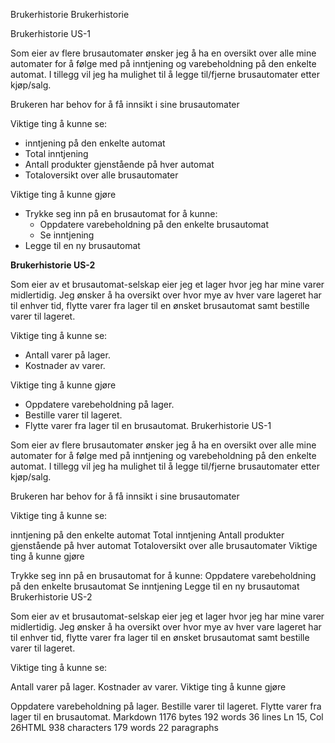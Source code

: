 Brukerhistorie
Brukerhistorie

Brukerhistorie US-1

Som eier av flere brusautomater ønsker jeg å ha en oversikt over alle mine automater for å følge med på inntjening og varebeholdning på den enkelte automat. I tillegg vil jeg ha mulighet til å legge til/fjerne brusautomater etter kjøp/salg.

Brukeren har behov for å få innsikt i sine brusautomater

Viktige ting å kunne se:

 - inntjening på den enkelte automat
 - Total inntjening
 - Antall produkter gjenstående på hver automat
 - Totaloversikt over alle brusautomater

Viktige ting å kunne gjøre

 - Trykke seg inn på en brusautomat for å kunne:
	 - Oppdatere varebeholdning på den enkelte brusautomat
	 -	Se inntjening
 -	Legge til en ny brusautomat

**Brukerhistorie US-2**

Som eier av et brusautomat-selskap eier jeg et lager hvor jeg har mine varer midlertidig. Jeg ønsker å ha oversikt over hvor mye av hver vare lageret har til enhver tid, flytte varer fra lager til en ønsket brusautomat samt bestille varer til lageret.

Viktige ting å kunne se:

 - Antall varer på lager.
 - Kostnader av varer.


Viktige ting å kunne gjøre

 - Oppdatere varebeholdning på lager.
 - Bestille varer til lageret.
 - Flytte varer fra lager til en brusautomat.
Brukerhistorie US-1

Som eier av flere brusautomater ønsker jeg å ha en oversikt over alle mine automater for å følge med på inntjening og varebeholdning på den enkelte automat. I tillegg vil jeg ha mulighet til å legge til/fjerne brusautomater etter kjøp/salg.

Brukeren har behov for å få innsikt i sine brusautomater

Viktige ting å kunne se:

inntjening på den enkelte automat
Total inntjening
Antall produkter gjenstående på hver automat
Totaloversikt over alle brusautomater
Viktige ting å kunne gjøre

Trykke seg inn på en brusautomat for å kunne:
Oppdatere varebeholdning på den enkelte brusautomat
Se inntjening
Legge til en ny brusautomat
Brukerhistorie US-2

Som eier av et brusautomat-selskap eier jeg et lager hvor jeg har mine varer midlertidig. Jeg ønsker å ha oversikt over hvor mye av hver vare lageret har til enhver tid, flytte varer fra lager til en ønsket brusautomat samt bestille varer til lageret.

Viktige ting å kunne se:

Antall varer på lager.
Kostnader av varer.
Viktige ting å kunne gjøre

Oppdatere varebeholdning på lager.
Bestille varer til lageret.
Flytte varer fra lager til en brusautomat.
Markdown 1176 bytes 192 words 36 lines Ln 15, Col 26HTML 938 characters 179 words 22 paragraphs
